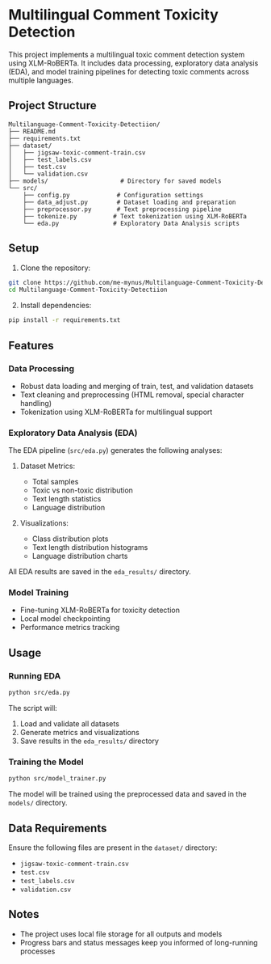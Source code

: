 # Multilingual Comment Toxicity Detection

This project implements a multilingual toxic comment detection system using XLM-RoBERTa. It includes data processing, exploratory data analysis (EDA), and model training pipelines for detecting toxic comments across multiple languages.

## Project Structure

```
Multilanguage-Comment-Toxicity-Detectiion/
├── README.md
├── requirements.txt
├── dataset/
│   ├── jigsaw-toxic-comment-train.csv
│   ├── test_labels.csv
│   ├── test.csv
│   └── validation.csv
├── models/                    # Directory for saved models
└── src/
    ├── config.py             # Configuration settings
    ├── data_adjust.py        # Dataset loading and preparation
    ├── preprocessor.py       # Text preprocessing pipeline
    ├── tokenize.py          # Text tokenization using XLM-RoBERTa
    └── eda.py               # Exploratory Data Analysis scripts
```

## Setup

1. Clone the repository:
```bash
git clone https://github.com/me-mynus/Multilanguage-Comment-Toxicity-Detectiion.git
cd Multilanguage-Comment-Toxicity-Detectiion
```

2. Install dependencies:
```bash
pip install -r requirements.txt
```

## Features

### Data Processing
- Robust data loading and merging of train, test, and validation datasets
- Text cleaning and preprocessing (HTML removal, special character handling)
- Tokenization using XLM-RoBERTa for multilingual support

### Exploratory Data Analysis (EDA)
The EDA pipeline (`src/eda.py`) generates the following analyses:

1. Dataset Metrics:
   - Total samples
   - Toxic vs non-toxic distribution
   - Text length statistics
   - Language distribution

2. Visualizations:
   - Class distribution plots
   - Text length distribution histograms
   - Language distribution charts

All EDA results are saved in the `eda_results/` directory.

### Model Training
- Fine-tuning XLM-RoBERTa for toxicity detection
- Local model checkpointing
- Performance metrics tracking

## Usage

### Running EDA

```bash
python src/eda.py
```

The script will:
1. Load and validate all datasets
2. Generate metrics and visualizations
3. Save results in the `eda_results/` directory

### Training the Model

```bash
python src/model_trainer.py
```

The model will be trained using the preprocessed data and saved in the `models/` directory.

## Data Requirements

Ensure the following files are present in the `dataset/` directory:
- `jigsaw-toxic-comment-train.csv`
- `test.csv`
- `test_labels.csv`
- `validation.csv`

## Notes

- The project uses local file storage for all outputs and models
- Progress bars and status messages keep you informed of long-running processes
